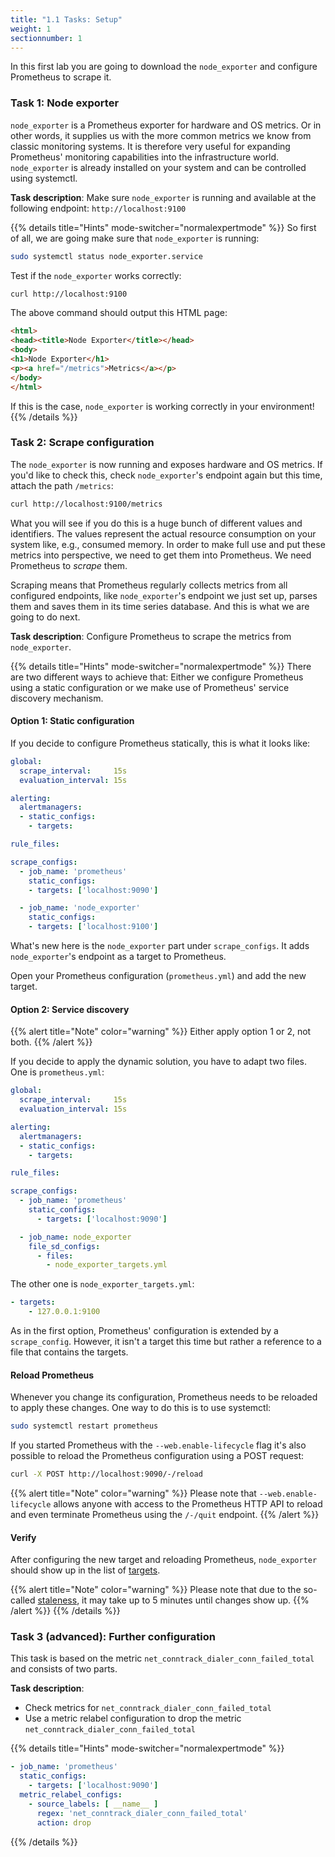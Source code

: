 ```yaml
---
title: "1.1 Tasks: Setup"
weight: 1
sectionnumber: 1
---
```


In this first lab you are going to download the `node_exporter` and configure Prometheus to scrape it.

### Task 1: Node exporter

`node_exporter` is a Prometheus exporter for hardware and OS metrics. Or in other words, it supplies us with the more common metrics we know from classic monitoring systems.
It is therefore very useful for expanding Prometheus' monitoring capabilities into the infrastructure world.
`node_exporter` is already installed on your system and can be controlled using systemctl.

**Task description**: Make sure `node_exporter` is running and available at the following endpoint: `http://localhost:9100`

{{% details title="Hints" mode-switcher="normalexpertmode" %}}
So first of all, we are going make sure that `node_exporter` is running:

```bash
sudo systemctl status node_exporter.service
```
Test if the `node_exporter` works correctly:

```bash
curl http://localhost:9100
```

The above command should output this HTML page:

```html
<html>
<head><title>Node Exporter</title></head>
<body>
<h1>Node Exporter</h1>
<p><a href="/metrics">Metrics</a></p>
</body>
</html>
```

If this is the case, `node_exporter` is working correctly in your environment!
{{% /details %}}


### Task 2: Scrape configuration

The `node_exporter` is now running and exposes hardware and OS metrics. If you'd like to check this, check `node_exporter`'s endpoint again but this time, attach the path `/metrics`:

```bash
curl http://localhost:9100/metrics
```

What you will see if you do this is a huge bunch of different values and identifiers. The values represent the actual resource consumption on your system like, e.g., consumed memory.
In order to make full use and put these metrics into perspective, we need to get them into Prometheus. We need Prometheus to _scrape_ them.

Scraping means that Prometheus regularly collects metrics from all configured endpoints, like `node_exporter`'s endpoint we just set up, parses them and saves them in its time series database. And this is what we are going to do next.

**Task description**: Configure Prometheus to scrape the metrics from `node_exporter`.

{{% details title="Hints" mode-switcher="normalexpertmode" %}}
There are two different ways to achieve that: Either we configure Prometheus using a static configuration or we make use of Prometheus' service discovery mechanism.


#### Option 1: Static configuration

If you decide to configure Prometheus statically, this is what it looks like:

```yaml
global:
  scrape_interval:     15s
  evaluation_interval: 15s

alerting:
  alertmanagers:
  - static_configs:
    - targets:

rule_files:

scrape_configs:
  - job_name: 'prometheus'
    static_configs:
    - targets: ['localhost:9090']

  - job_name: 'node_exporter'
    static_configs:
    - targets: ['localhost:9100']
```

What's new here is the `node_exporter` part under `scrape_configs`. It adds `node_exporter`'s endpoint as a target to Prometheus.

Open your Prometheus configuration (`prometheus.yml`) and add the new target.


#### Option 2: Service discovery

{{% alert title="Note" color="warning" %}}
Either apply option 1 or 2, not both.
{{% /alert %}}

If you decide to apply the dynamic solution, you have to adapt two files. One is `prometheus.yml`:

```yaml
global:
  scrape_interval:     15s
  evaluation_interval: 15s

alerting:
  alertmanagers:
  - static_configs:
    - targets:

rule_files:

scrape_configs:
  - job_name: 'prometheus'
    static_configs:
      - targets: ['localhost:9090']

  - job_name: node_exporter
    file_sd_configs:
      - files:
        - node_exporter_targets.yml
```

The other one is `node_exporter_targets.yml`:

```yaml
- targets:
    - 127.0.0.1:9100
```

As in the first option, Prometheus' configuration is extended by a `scrape_config`. However, it isn't a target this time but rather a reference to a file that contains the targets.


#### Reload Prometheus

Whenever you change its configuration, Prometheus needs to be reloaded to apply these changes. One way to do this is to use systemctl:

```bash
sudo systemctl restart prometheus
```

If you started Prometheus with the `--web.enable-lifecycle` flag it's also possible to reload the Prometheus configuration using a POST request:

```bash
curl -X POST http://localhost:9090/-/reload
```

{{% alert title="Note" color="warning" %}}
Please note that `--web.enable-lifecycle` allows anyone with access to the Prometheus HTTP API to reload and even terminate Prometheus using the `/-/quit` endpoint.
{{% /alert %}}


#### Verify

After configuring the new target and reloading Prometheus, `node_exporter` should show up in the list of [targets](http://LOCALHOST:9090/targets).

{{% alert title="Note" color="warning" %}}
Please note that due to the so-called [staleness](https://prometheus.io/docs/prometheus/latest/querying/basics/#staleness), it may take up to 5 minutes until changes show up.
{{% /alert %}}
{{% /details %}}

### Task 3 (advanced): Further configuration

This task is based on the metric `net_conntrack_dialer_conn_failed_total` and consists of two parts.

**Task description**:

* Check metrics for `net_conntrack_dialer_conn_failed_total`
* Use a metric relabel configuration to drop the metric `net_conntrack_dialer_conn_failed_total`

{{% details title="Hints" mode-switcher="normalexpertmode" %}}
```yaml
- job_name: 'prometheus'
  static_configs:
    - targets: ['localhost:9090']
  metric_relabel_configs:
    - source_labels: [ __name__ ]
      regex: 'net_conntrack_dialer_conn_failed_total'
      action: drop
```
{{% /details %}}
